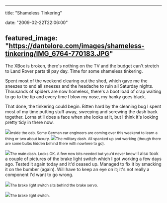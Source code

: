
---
title: "Shameless Tinkering"

date: "2009-02-22T22:06:00"

featured_image: "https://dantelore.com/images/shameless-tinkering/IMG_6764-770183.JPG"
---


The <span>XBox</span> is broken, there's nothing on the TV and the budget can't stretch to Land Rover parts til pay day.  Time for some shameless tinkering.

Spent most of the weekend clearing out the shed, which gave me the sneezes to end all sneezes and the headache to ruin all Saturday nights.  Thousands of spiders are now homeless, there's a boot load of crap waiting to go to the tip and every time I blow my nose, my <span>hanky</span> goes black.

That done, the tinkering could begin.  <span>Bitten</span> hard by the cleaning bug I spent most of my time putting stuff away, sweeping and screwing the dash back together.  Lorna still does a face when she looks at it, but I think it's looking pretty tidy in there now.

<a href="http://danandtheduke.co.uk/uploaded_images/IMG_6764-770238.JPG"><img src="https://dantelore.com/images/shameless-tinkering/IMG_6764-770183.JPG"/></a><span style="font-size:85%;">Inside the cab.  Some German car engineers are coming over this weekend to learn a thing or two about luxury.
</span>
<a href="http://danandtheduke.co.uk/uploaded_images/IMG_6765-770332.JPG"><img src="https://dantelore.com/images/shameless-tinkering/IMG_6765-770277.JPG"/></a><span style="font-size:85%;">The military dash.  All spanked up and working (though there are some bulbs hidden behind there with nowhere to go).</span>

<a href="http://danandtheduke.co.uk/uploaded_images/IMG_6767-727559.JPG"><img src="https://dantelore.com/images/shameless-tinkering/IMG_6767-727550.JPG"/></a><span style="font-size:85%;">The main dash.  Looks OK.  A few new bits needed but you'd never know!
</span>
I also took a couple of pictures of the brake light switch which I got working a few days ago.  Tested it again today and it'd ceased up.  Managed to fix it by smacking it on the bumber (again).  Will have to keep an eye on it; it's not really a component I'd want to go wrong.

<a href="http://danandtheduke.co.uk/uploaded_images/IMG_6785-797720.JPG"><img src="https://dantelore.com/images/shameless-tinkering/IMG_6785-797713.JPG"/></a><span style="font-size:85%;">The brake light switch sits <span>behind</span> the brake servo.</span>

<a href="http://danandtheduke.co.uk/uploaded_images/IMG_6781-797689.JPG"><img src="https://dantelore.com/images/shameless-tinkering/IMG_6781-797680.JPG"/></a><span style="font-size:85%;">The brake light switch.
</span>